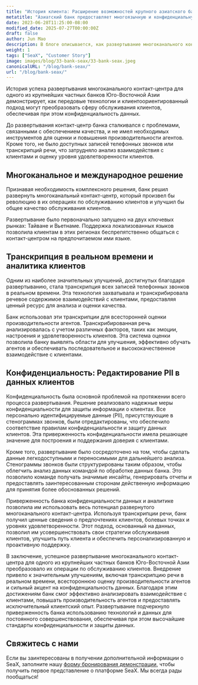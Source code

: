 ```yaml
---
title: "История клиента: Расширение возможностей крупного азиатского банка по предоставлению многоязычной и ориентированной на конфиденциальность поддержки клиентам"
metatitle: "Азиатский банк предоставляет многоязычную и конфиденциальную поддержку с помощью SeaX"
date: 2023-06-28T11:25:00-08:00
modified_date: 2025-07-27T00:00:00Z
draft: false
author: Jun Mao
description: В блоге описывается, как развертывание многоканального контакт-центра произвело революцию в сфере обслуживания клиентов для крупного частного банка в Юго-Восточной Азии, повысив производительность агентов за счет транскрипции речи в реальном времени, анализа данных и надежных мер по защите конфиденциальности данных.
weight: 1
tags: ["SeaX", "Customer Story"]
image: images/blog/33-bank-seax/33-bank-seax.jpeg
canonicalURL: "/blog/bank-seax/"
url: "/blog/bank-seax/"
---
```


История успеха развертывания многоканального контакт-центра для одного из крупнейших частных банков Юго-Восточной Азии демонстрирует, как передовые технологии и клиентоориентированный подход могут преобразовать сферу обслуживания клиентов, обеспечивая при этом конфиденциальность данных.

До развертывания контакт-центр банка сталкивался с проблемами, связанными с обеспечением качества, и не имел необходимых инструментов для оценки и повышения производительности агентов. Кроме того, не было доступных записей телефонных звонков или транскрипций речи, что затрудняло анализ взаимодействия с клиентами и оценку уровня удовлетворенности клиентов.

## Многоканальное и международное решение

Признавая необходимость комплексного решения, банк решил развернуть многоканальный контакт-центр, который произвел бы революцию в их операциях по обслуживанию клиентов и улучшил бы общее качество обслуживания клиентов.

Развертывание было первоначально запущено на двух ключевых рынках: Тайване и Вьетнаме. Поддержка локализованных языков позволила клиентам в этих регионах беспрепятственно общаться с контакт-центром на предпочитаемом ими языке.

## Транскрипция в реальном времени и аналитика клиентов
Одним из наиболее значительных улучшений, достигнутых благодаря развертыванию, стала транскрипция всех записей телефонных звонков в реальном времени. Эта технология захватывала и транскрибировала речевое содержимое взаимодействий с клиентами, предоставляя ценный ресурс для анализа и оценки качества.

Банк использовал эти транскрипции для всесторонней оценки производительности агентов. Транскрибированная речь анализировалась с учетом различных факторов, таких как эмоции, настроения и удовлетворенность клиентов. Эта система оценки позволила банку выявлять области для улучшения, эффективно обучать агентов и обеспечивать последовательное и высококачественное взаимодействие с клиентами.

## Конфиденциальность: Редактирование PII в данных клиентов
Конфиденциальность была основной проблемой на протяжении всего процесса развертывания. Решение реализовало надежные меры конфиденциальности для защиты информации о клиентах. Все персонально идентифицируемые данные (PII), присутствующие в стенограммах звонков, были отредактированы, что обеспечило соответствие правилам конфиденциальности и защиту данных клиентов. Эта приверженность конфиденциальности имела решающее значение для построения и поддержания доверия с клиентами.

Кроме того, развертывание было сосредоточено на том, чтобы сделать данные легкодоступными и переносимыми для дальнейшего анализа. Стенограммы звонков были структурированы таким образом, чтобы облегчить анализ данных командой по обработке данных банка. Это позволило команде получать значимые инсайты, генерировать отчеты и предоставлять заинтересованным сторонам действенную информацию для принятия более обоснованных решений.

Приверженность банка конфиденциальности данных и аналитике позволила им использовать весь потенциал развернутого многоканального контакт-центра. Используя транскрипции речи, банк получил ценные сведения о предпочтениях клиентов, болевых точках и уровнях удовлетворенности. Этот подход, основанный на данных, позволил им усовершенствовать свои стратегии обслуживания клиентов, улучшить путь клиента и обеспечить персонализированную и проактивную поддержку.

В заключение, успешное развертывание многоканального контакт-центра для одного из крупнейших частных банков Юго-Восточной Азии преобразовало их операции по обслуживанию клиентов. Внедрение привело к значительным улучшениям, включая транскрипцию речи в реальном времени, всестороннюю оценку производительности агентов и сильный акцент на конфиденциальность данных. Благодаря этим достижениям банк смог эффективно анализировать взаимодействие с клиентами, повышать производительность агентов и предоставлять исключительный клиентский опыт. Развертывание подчеркнуло приверженность банка использованию технологий и данных для постоянного совершенствования, обеспечивая при этом высочайшие стандарты конфиденциальности и защиты данных.

## Свяжитесь с нами

Если вы заинтересованы в получении дополнительной информации о SeaX, заполните нашу [форму бронирования демонстрации](https://meetings.hubspot.com/seasalt-ai/seasalt-meeting), чтобы получить первое представление о платформе SeaX. Мы всегда рады пообщаться!